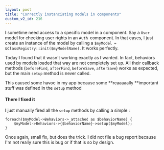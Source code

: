 ```yaml
---
layout: post
title: "Correctly instanciating models in components"
custom_v2_id: 216
---
```


I sometime need access to a specific model in a component. Say a `User `model
for checking user rights in an `Auth `component. In that cases, I just create
an instance of the model by calling a `$myModel =
&ClassRegistry::init($myModelName)`. It works perfectly.

Today I found that it wasn't working exactly as I wanted. In fact, behaviors
used by models loaded that way are not completely set up. All their callback
methods (`beforeFind`, `afterFind`, `beforeSave`, `afterSave`) works as
expected, but the main `setup` method is never called.

This caused some havoc in my app because some **reaaaaally **important stuff
was defined in the `setup` method

#### There I fixed it

I just manually fired all the `setup` methods by calling a simple :

    
    foreach($myModel->Behaviors->_attached as $behaviorName) {  
    	$myModel->Behaviors->{$behaviorName}->setup($myModel);  
    }  
    

Once again, small fix, but does the trick. I did not file a bug report because
I'm not really sure this is bug or if that is so by design.

